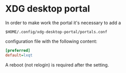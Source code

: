 # XDG desktop portal

In order to make work the portal it's necessary to add a

`$HOME/.config/xdg-desktop-portal/portals.conf`

configuration file with the following content:

```ini
[preferred]
default=lxqt
```

A reboot (not relogin) is required after the setting.
